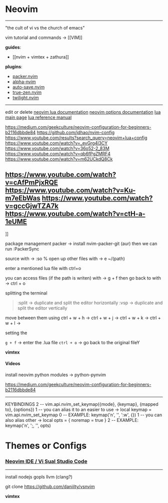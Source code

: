 # Neovim
---
"the cult of vi vs the church of emacs"

vim tutorial and commands -> [[VIM]]


__guides__:
- [[nvim + vimtex + zathura]]

__plugins__:
- [packer.nvim](https://github.com/wbthomason/packer.nvim)
- [alpha-nvim](https://github.com/goolord/alpha-nvim)
- [auto-save.nvim](https://github.com/Pocco81/auto-save.nvim)
- [true-zen.nvim](https://github.com/Pocco81/true-zen.nvim)
- [twilight.nvim](https://github.com/folke/twilight.nvim)





---
edit or delete
[neovim lua documentation](https://neovim.io/doc/user/lua.html)
[neovim options documentation](https://neovim.io/doc/user/options.html)
[lua main page](https://www.lua.org/home.html)
[lua reference manual](https://www.lua.org/manual/5.4/)



https://medium.com/geekculture/neovim-configuration-for-beginners-b2116dbbde84
https://github.com/jdhao/nvim-config
https://www.youtube.com/results?search_query=neovim+lua+config
https://www.youtube.com/watch?v=_evGrg4l3CY
https://www.youtube.com/watch?v=36o52-2_83M
https://www.youtube.com/watch?v=qb6fPgZMRF4
https://www.youtube.com/watch?v=m62UCkdQ8Ck

https://www.youtube.com/watch?v=cAfPmPjxRQE
https://www.youtube.com/watch?v=Ku-m7eEbWas
https://www.youtube.com/watch?v=gccGjwTZA7k
https://www.youtube.com/watch?v=ctH-a-1eUME
---

]]

package management
packer -> install nvim-packer-git (aur)
then we can run :PackerSync

source with -> :so %
open up other files with -> e ~/(path)

enter a mentioned lua file with ctrl+o

you can access files (if the path is writen) with -> g + f
then go back to with -> ctrl + o

splitting the terminal
> :split -> duplicate and split the editor horizontally
> :vsp -> duplicate and split the editor vertically

move between them using
ctrl + w + h ->
ctrl + w + j ->
ctrl + w + k ->
ctrl + w + l ->


setting the

`g + f` -> enter the .lua file
`ctrl + o` -> go back to the original fileY



**vimtex**

#### Videos



install neovim
python modules -> python-pynvim

https://medium.com/geekculture/neovim-configuration-for-beginners-b2116dbbde84

---


 KEYBINDINGS
  2 -- vim.api.nvim_set_keymap({mode}, {keymap}, {mapped to}, {options})
  1 -- you can alias it to an easier to use -> local keymap = vim.api.nvim_set_keymap
  0 -- EXAMPLE: keymap('n', '<c-s>', ':w<CR>', {})
  1 -- you can also alias other -> local opts = { noremap = true }
  2 -- EXAMPLE: keymap('n', '<c-j>;, '<c-w>', opts)


# Themes or Configs

### [Neovim IDE / Vi Sual Studio Code](https://github.com/daniilty/vsnvim)

---
install nodejs gopls llvm (clang?)

git clone https://github.com/daniilty/vsnvim


**vimtex**

